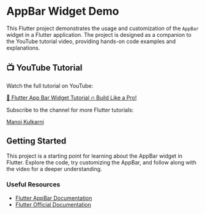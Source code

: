 # AppBar Widget Demo

This Flutter project demonstrates the usage and customization of the `AppBar` widget in a Flutter application. The project is designed as a companion to the YouTube tutorial video, providing hands-on code examples and explanations.

## 📺 YouTube Tutorial

Watch the full tutorial on YouTube:

[🎯 Flutter App Bar Widget Tutorial 🔥 Build Like a Pro!](https://youtu.be/OuHFpcdsLLI)

Subscribe to the channel for more Flutter tutorials:

[Manoj Kulkarni](https://www.youtube.com/@ManojKulkarni30)

## Getting Started

This project is a starting point for learning about the AppBar widget in Flutter. Explore the code, try customizing the AppBar, and follow along with the video for a deeper understanding.

### Useful Resources

- [Flutter AppBar Documentation](https://api.flutter.dev/flutter/material/AppBar-class.html)
- [Flutter Official Documentation](https://docs.flutter.dev/)

